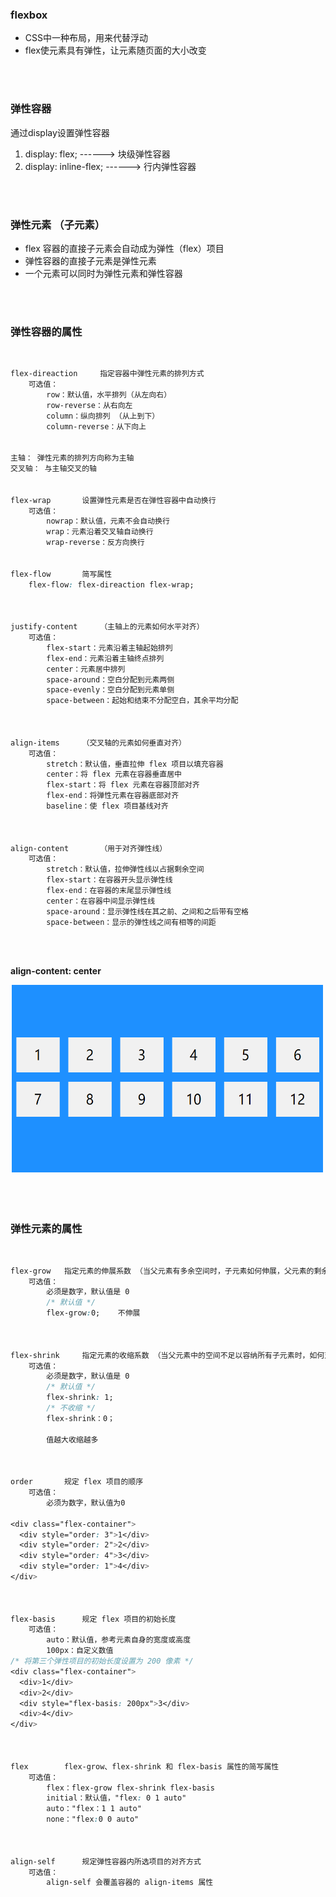 ### flexbox

- CSS中一种布局，用来代替浮动
- flex使元素具有弹性，让元素随页面的大小改变

<br>

<br>

### 弹性容器

通过display设置弹性容器

1. display: flex; ------> 块级弹性容器
2. display: inline-flex; ------> 行内弹性容器


<br>

<br>


### 弹性元素 （子元素）

- flex 容器的直接子元素会自动成为弹性（flex）项目
- 弹性容器的直接子元素是弹性元素
- 一个元素可以同时为弹性元素和弹性容器

<br>

<br>


### 弹性容器的属性

<br>

```css
flex-direaction     指定容器中弹性元素的排列方式
    可选值：
        row：默认值，水平排列（从左向右）
        row-reverse：从右向左
        column：纵向排列 （从上到下）
        column-reverse：从下向上


主轴： 弹性元素的排列方向称为主轴
交叉轴： 与主轴交叉的轴


flex-wrap       设置弹性元素是否在弹性容器中自动换行
    可选值：
        nowrap：默认值，元素不会自动换行
        wrap：元素沿着交叉轴自动换行
        wrap-reverse：反方向换行


flex-flow       简写属性
    flex-flow: flex-direaction flex-wrap;



justify-content     （主轴上的元素如何水平对齐）
    可选值：
        flex-start：元素沿着主轴起始排列
        flex-end：元素沿着主轴终点排列
        center：元素居中排列
        space-around：空白分配到元素两侧
        space-evenly：空白分配到元素单侧
        space-between：起始和结束不分配空白，其余平均分配



align-items     （交叉轴的元素如何垂直对齐）
    可选值：
        stretch：默认值，垂直拉伸 flex 项目以填充容器
        center：将 flex 元素在容器垂直居中
        flex-start：将 flex 元素在容器顶部对齐
        flex-end：将弹性元素在容器底部对齐
        baseline：使 flex 项目基线对齐



align-content       （用于对齐弹性线）
    可选值：
        stretch：默认值，拉伸弹性线以占据剩余空间
        flex-start：在容器开头显示弹性线
        flex-end：在容器的末尾显示弹性线
        center：在容器中间显示弹性线
        space-around：显示弹性线在其之前、之间和之后带有空格
        space-between：显示的弹性线之间有相等的间距
      
```

<br>

**align-content: center**

<img width="500" height="300" src="../../image/aligncontent.png">

<br>

<br>


<br>

<br>


### 弹性元素的属性

<br>

```css
flex-grow   指定元素的伸展系数 （当父元素有多余空间时，子元素如何伸展，父元素的剩余空间会按照比例分配)
    可选值：
        必须是数字，默认值是 0
        /* 默认值 */
        flex-grow:0;    不伸展



flex-shrink     指定元素的收缩系数 （当父元素中的空间不足以容纳所有子元素时，如何对子元素收缩）
    可选值：
        必须是数字，默认值是 0
        /* 默认值 */
        flex-shrink: 1;
        /* 不收缩 */
        flex-shrink：0；

        值越大收缩越多



order       规定 flex 项目的顺序
    可选值：
        必须为数字，默认值为0

<div class="flex-container">
  <div style="order: 3">1</div>
  <div style="order: 2">2</div>
  <div style="order: 4">3</div> 
  <div style="order: 1">4</div>
</div>



flex-basis      规定 flex 项目的初始长度
    可选值：
        auto：默认值，参考元素自身的宽度或高度
        100px：自定义数值
/* 将第三个弹性项目的初始长度设置为 200 像素 */
<div class="flex-container">
  <div>1</div>
  <div>2</div>
  <div style="flex-basis: 200px">3</div>
  <div>4</div>
</div>



flex        flex-grow、flex-shrink 和 flex-basis 属性的简写属性
    可选值：
        flex：flex-grow flex-shrink flex-basis
        initial：默认值，"flex: 0 1 auto"
        auto："flex：1 1 auto"
        none："flex:0 0 auto"



align-self      规定弹性容器内所选项目的对齐方式
    可选值：
        align-self 会覆盖容器的 align-items 属性
```




